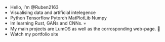 -  Hello, I’m @Ruben2163
-  Visualising data and artificial intelegence
-  Python Tensorflow Pytorch MatPlotLib Numpy
-  Im learning Rust, GANs and CNNs. 💀
-  My main projects are LumOS as well as the corrosponding web-page. 🙂
-  Watch my portfolio site
<!---
Ruben2163/Ruben2163 is a ✨ special ✨ repository because its `README.md` (this file) appears on your GitHub profile.
You can click the Preview link to take a look at your changes.
--->
